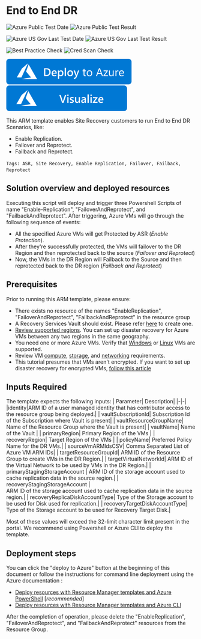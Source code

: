 # End to End DR

![Azure Public Test Date](https://azurequickstartsservice.blob.core.windows.net/badges/101-aks-advanced-networking/PublicLastTestDate.svg)
![Azure Public Test Result](https://azurequickstartsservice.blob.core.windows.net/badges/101-aks-advanced-networking/PublicDeployment.svg)

![Azure US Gov Last Test Date](https://azurequickstartsservice.blob.core.windows.net/badges/101-aks-advanced-networking/FairfaxLastTestDate.svg)
![Azure US Gov Last Test Result](https://azurequickstartsservice.blob.core.windows.net/badges/101-aks-advanced-networking/FairfaxDeployment.svg)

![Best Practice Check](https://azurequickstartsservice.blob.core.windows.net/badges/101-aks-advanced-networking/BestPracticeResult.svg)
![Cred Scan Check](https://azurequickstartsservice.blob.core.windows.net/badges/101-aks-advanced-networking/CredScanResult.svg)

[![Deploy To Azure](https://raw.githubusercontent.com/Azure/azure-quickstart-templates/master/1-CONTRIBUTION-GUIDE/images/deploytoazure.svg?sanitize=true)](https://portal.azure.com/#create/Microsoft.Template/uri/https%3A%2F%2Fraw.githubusercontent.com%2FAzure%2Fazure-quickstart-templates%2Fmaster%2F101-aks-advanced-networking%2Fazuredeploy.json)
[![Visualize](https://raw.githubusercontent.com/Azure/azure-quickstart-templates/master/1-CONTRIBUTION-GUIDE/images/visualizebutton.svg?sanitize=true)](http://armviz.io/#/?load=https%3A%2F%2Fraw.githubusercontent.com%2FAzure%2Fazure-quickstart-templates%2Fmaster%2F101-aks-advanced-networking%2Fazuredeploy.json)

This ARM template enables Site Recovery customers to run End to End DR Scenarios, like:
- Enable Replication.
- Failover and Reprotect.
- Failback and Reprotect.

`Tags: ASR, Site Recovery, Enable Replication, Failover, Failback, Reprotect`

## Solution overview and deployed resources

Executing this script will deploy and trigger three Powershell Scripts of name "Enable-Replication", "FailoverAndReprotect", and "FailbackAndReprotect". After triggering, Azure VMs will go through the following sequence of events:

- All the specified Azure VMs will get Protected by ASR (_Enable Protection_).
- After they're successfully protected, the VMs will failover to the DR Region and then reprotected back to the source (_Failover and Reprotect_)
- Now, the VMs in the DR Region will Failback to the Source and then reprotected back to the DR region (_Failback and Reprotect_)

## Prerequisites

Prior to running this ARM template, please ensure:

- There exists no resource of the names "EnableReplication", "FailoverAndReprotect", "FailbackAndReprotect" in the resource group
- A Recovery Services Vault should exist. Please refer [here](https://docs.microsoft.com/azure/site-recovery/quickstart-create-vault-template) to create one.
- [Review supported regions](https://docs.microsoft.com/azure/site-recovery/azure-to-azure-support-matrix.md#region-support). You can set up disaster recovery for Azure VMs between any two regions in the same geography.
- You need one or more Azure VMs. Verify that [Windows](https://docs.microsoft.com/azure/site-recovery/azure-to-azure-support-matrix#windows) or [Linux](https://docs.microsoft.com/azure/site-recovery/azure-to-azure-support-matrix#replicated-machines---linux-file-systemguest-storage) VMs are supported.
- Review VM [compute](https://docs.microsoft.com/azure/site-recovery/azure-to-azure-support-matrix#replicated-machines---compute-settings), [storage](https://docs.microsoft.com/azure/site-recovery/azure-to-azure-support-matrix#replicated-machines---storage), and [networking](https://docs.microsoft.com/azure/site-recovery/azure-to-azure-support-matrix#replicated-machines---networking) requirements.
- This tutorial presumes that VMs aren't encrypted. If you want to set up disaster recovery for encrypted VMs, [follow this article](azure-to-azure-how-to-enable-replication-ade-vms.md)

## Inputs Required

The template expects the following inputs:
| Parameter| Description|
|-|-|
|identity|ARM ID of a user managed identity that has contributor access to the resource group being deployed.|
| vaultSubscriptionId| Subscription Id of the Subscription where Vault is present|
| vaultResourceGroupName| Name of the Resource Group where the Vault is present|
| vaultName| Name of the Vault |
| primaryRegion| Primary Region of the VMs |
| recoveryRegion| Target Region of the VMs |
| policyName| Preferred Policy Name for the DR VMs.|
| sourceVmARMIdsCSV| Comma Separated List of Azure VM ARM IDs|
| targetResourceGroupId| ARM ID of the Resource Group to create VMs in the DR Region.|
| targetVirtualNetworkId| ARM ID of the Virtual Network to be used by VMs in the DR Region.|
| primaryStagingStorageAccount | ARM ID of the storage account used to cache replication data in the source region.|
| recoveryStagingStorageAccount | ARM ID of the storage account used to cache replication data in the source region.|
| recoveryReplicaDiskAccountType| Type of the Storage account to be used for Disk used for replication.|
| recoveryTargetDiskAccountType| Type of the Storage account to be used for Recovery Target Disk.|

Most of these values will exceed the 32-limit character limit present in the portal. We recommend using Powershell or Azure CLI to deploy the template.

## Deployment steps

You can click the "deploy to Azure" button at the beginning of this document or follow the instructions for command line deployment using the Azure documentation :

- [Deploy resources with Resource Manager templates and Azure PowerShell](https://docs.microsoft.com/azure/azure-resource-manager/resource-group-template-deploy) [_recommended_]
- [Deploy resources with Resource Manager templates and Azure CLI](https://docs.microsoft.com/azure/azure-resource-manager/resource-group-template-deploy-cli)

After the completion of operation, please delete the "EnableReplication", "FailoverAndReprotect", and "FailbackAndReprotect" resources from the Resource Group.
